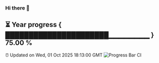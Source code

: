 ### Hi there 👋
⏳ Year progress { ██████████████████████▁▁▁▁▁▁▁▁ } 75.00 %
---
⏰ Updated on Wed, 01 Oct 2025 18:13:00 GMT
![Progress Bar CI](https://github.com/Moyi321/Moyi321/workflows/Progress%20Bar%20CI/badge.svg)
